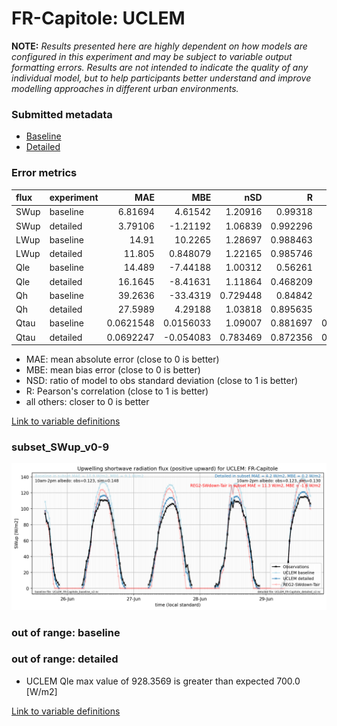 # FR-Capitole: UCLEM

**NOTE:** *Results presented here are highly dependent on how models are configured in this experiment and may be subject to variable output formatting errors. Results are not intended to indicate the quality of any individual model, but to help participants better understand and improve modelling approaches in different urban environments.*

### Submitted metadata

- [Baseline](UCLEM_FR-Capitole_baseline_attrs.md)
- [Detailed](UCLEM_FR-Capitole_detailed_attrs.md)

### Error metrics

| flux   | experiment   |        MAE |         MBE |      nSD |        R |       5th |       95th |       RMSE |    cRMSE |       AMBE |      1-nSD |        1-R |   nSkewness |   nKurtosis |   Overlap |
|:-------|:-------------|-----------:|------------:|---------:|---------:|----------:|-----------:|-----------:|---------:|-----------:|-----------:|-----------:|------------:|------------:|----------:|
| SWup   | baseline     |  6.81694   |   4.61542   | 1.20916  | 0.99318  |  2.6731   | 17.6887    |  9.42166   | 0.245441 |  4.61542   | 0.209165   | 0.00681953 |  0.00470229 |   0.0422113 | 0.177934  |
| SWup   | detailed     |  3.79106   |  -1.21192   | 1.06839  | 0.992296 |  2.7168   |  3.99317   |  5.01414   | 0.145389 |  1.21192   | 0.0683871  | 0.00770383 |  0.0644148  |   0.0370652 | 0.147196  |
| LWup   | baseline     | 14.91      |  10.2265    | 1.28697  | 0.988463 |  8.10378  | 40.4313    | 20.3684    | 0.33473  | 10.2265    | 0.286965   | 0.0115368  |  0.0087247  |   0.165196  | 0.123296  |
| LWup   | detailed     | 11.805     |   0.848079  | 1.22165  | 0.985746 | 15.9375   | 26.5901    | 15.2716    | 0.28975  |  0.848079  | 0.221649   | 0.0142539  |  0.043517   |   0.728455  | 0.102597  |
| Qle    | baseline     | 14.489     |  -7.44188   | 1.00312  | 0.56261  |  4.4853   | 14.7793    | 20.7249    | 0.936758 |  7.44188   | 0.00311413 | 0.43739    |  2.02288    |   4.45496   | 0.415555  |
| Qle    | detailed     | 16.1645    |  -8.41631   | 1.11864  | 0.468209 |  3.8588   | 14.0249    | 24.1684    | 1.0972   |  8.41631   | 0.11864    | 0.531791   |  3.19797    |  10.6512    | 0.44151   |
| Qh     | baseline     | 39.2636    | -33.4319    | 0.729448 | 0.84842  |  0.3224   | 75.3268    | 55.7328    | 0.542529 | 33.4319    | 0.270552   | 0.15158    |  0.251904   |   0.668254  | 0.303396  |
| Qh     | detailed     | 27.5989    |   4.29188   | 1.03818  | 0.895635 | 19.4797   | 27.6581    | 38.6293    | 0.467072 |  4.29188   | 0.0381761  | 0.104365   |  0.254874   |   0.56586   | 0.217912  |
| Qtau   | baseline     |  0.0621548 |   0.0156033 | 1.09007  | 0.881697 |  0.010366 |  0.0489929 |  0.0941899 | 0.515779 |  0.0156033 | 0.0900669  | 0.118303   |  0.0973245  |   0.227785  | 0.0708584 |
| Qtau   | detailed     |  0.0692247 |  -0.054083  | 0.783469 | 0.872356 |  0.011066 |  0.127907  |  0.10456   | 0.496886 |  0.054083  | 0.216531   | 0.127644   |  0.094535   |   0.244216  | 0.194686  |

 - MAE: mean absolute error (close to 0 is better)
 - MBE: mean bias error (close to 0 is better)
 - NSD: ratio of model to obs standard deviation (close to 1 is better)
 - R: Pearson's correlation (close to 1 is better)
 - all others: closer to 0 is better

[Link to variable definitions](../modelattrs/variable_definitions.md)

### <a name="subset_swup_v0-9"></a>subset_SWup_v0-9
[![UCLEM_FR-Capitole_subset_SWup_v0-9.png](UCLEM_FR-Capitole_subset_SWup_v0-9.png)](UCLEM_FR-Capitole_subset_SWup_v0-9.png)

### out of range: baseline


### out of range: detailed

 - UCLEM Qle max value of 928.3569 is greater than expected 700.0 [W/m2]


[Link to variable definitions](../modelattrs/variable_definitions.md)

